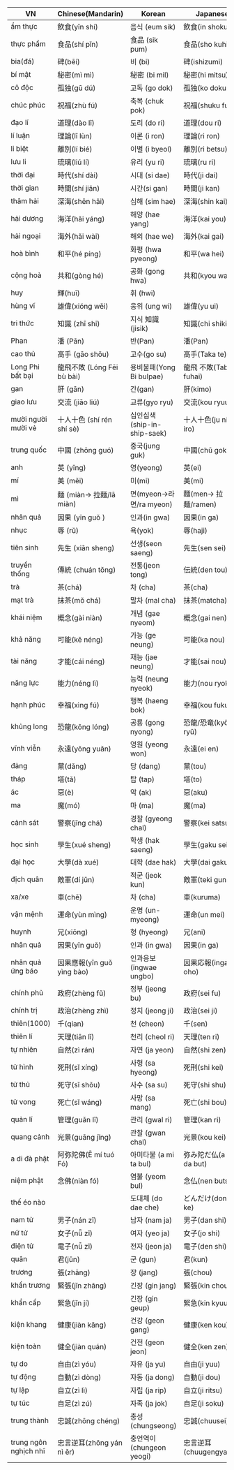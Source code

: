 | VN                |      Chinese(Mandarin)    |      Korean               |   Japanese    |
|-------------------|---------------------------|---------------------------|---------------|
| ẩm thực           | 飲食(yǐn shí)              | 음식 (eum sik)             | 飲食(in shoku) |
| thực phẩm         | 食品(shí pǐn)              | 食品 (sik pum)             | 食品(sho kuhin) |
| bia(đá)           | 碑(bēi)                    | 비 (bi)                    | 碑(ishizumi) |
| bí mật            | 秘密(mì mì)                | 秘密 (bi mil)              | 秘密(hi mitsu) |
| cô độc            | 孤独(gū dú)                | 고독 (go dok)               | 孤独(ko doku) |
| chúc phúc         | 祝福(zhù fú)               | 축복 (chuk pok)             | 祝福(shuku fuku)|
| đạo lí            | 道理(dào lǐ)               | 도리 (do ri)                | 道理(dou ri) |
| lí luận           | 理論(lǐ lùn)               | 이론 (i ron)                | 理論(ri ron) |
| li biệt           | 離別(lí bié)               | 이별 (i byeol)              | 離別(ri betsu) |
| lưu li            | 琉璃(liú lí)               | 유리 (yu ri)                | 琉璃(ru ri) |
| thời đại          | 時代(shí dài)              | 시대 (si dae)               | 時代(ji dai) |
| thời gian         | 時間(shí jiān)             | 시간(si gan)                | 時間(ji kan) |
| thâm hải          | 深海(shēn hǎi)             | 심해 (sim hae)              | 深海(shin kai)|
| hải dương         | 海洋(hǎi yáng)              | 해양 (hae yang)            | 海洋(kai you)|
| hải ngoại         | 海外(hǎi wài)              | 해외 (hae we)              | 海外(kai gai)|
| hoà bình          | 和平(hé píng)              | 화평 (hwa pyeong)           | 和平(wa hei) |
| cộng hoà          | 共和(gòng hé)              | 공화 (gong hwa)             | 共和(kyou wa) |
| huy               | 輝(huī)                    | 휘 (hwi)                   |             |
| hùng vĩ           | 雄偉(xióng wěi)            | 웅위 (ung wi)               |雄偉(yu ui)   |
| tri thức          | 知識 (zhī shi)             | 지식 知識(jisik)             | 知識(chi shiki) |
| Phan              | 潘 (Pān)                   | 반(Pan)                     | 潘(Pan) |
| cao thủ           | 高手  (gāo shǒu)           | 고수(go su)                  | 高手(Taka te) |
| Long Phi bất bại  | 龍飛不敗 (Lóng Fēi bù bài) | 용비불패(Yong Bi bulpae)      | 龍飛 不敗(Tabi fuhai) |
| gan               | 肝 (gān)                  | 간(gan)                      | 肝(kimo) |
| giao lưu          | 交流 (jiāo liú)           | 교류(gyo ryu)                | 交流(kou ryuu) |
| mười người mười vẻ| 十人十色 (shí rén shí sè)  | 십인십색(ship-in-ship-saek)   | 十人十色(ju nin to iro) |
| trung quốc        | 中國 (zhōng guó)          | 중국(jung guk)               | 中國(chū goku) |
| anh               | 英 (yīng)                 | 영(yeong)                   | 英(ei) |
| mĩ                | 美 (měi)                  | 미(mi)                      | 美(mi) |
| mì                | 麵 (miàn-> 拉麵/lā miàn)   | 면(myeon->라면/ra myeon)     | 麵(men-> 拉麺/ramen) |
| nhân quả          | 因果 (yīn guǒ	)           | 인과(in gwa)                 | 因果(in ga) |
| nhục              | 辱 (rǔ)                   | 욕(yok)                     | 辱(haji) |
| tiên sinh         | 先生 (xiān sheng)         | 선생(seon saeng)             | 先生(sen sei) |
| truyền thống      | 傳統 (chuán tǒng)         | 전통(jeon tong)              | 伝統(den tou) |
| trà               | 茶(chá)                   | 차 (cha)                     | 茶(cha) |
| mạt trà           | 抹茶(mǒ chá)              | 말차 (mal cha)                | 抹茶(matcha) |
| khái niệm         | 概念(gài niàn)             | 개념 (gae nyeom)               | 概念(gai nen)   |
| khả năng          | 可能(kě néng)              | 가능 (ge neung)                | 可能(ka nou) |
| tài năng          | 才能(cái néng)             | 재능 (jae neung)               | 才能(sai nou) |
| năng lực          | 能力(néng lì)             | 능력  (neung nyeok)            | 能力(nou ryoku) |
| hạnh phúc         | 幸福(xìng fú)             | 행복 (haeng bok)              | 幸福(kou fuku) |
| khủng long        | 恐龍(kǒng lóng)           | 공룡 (gong nyong)             | 恐龍/恐竜(kyō ryū) |
| vĩnh viễn         | 永遠(yǒng yuǎn)           | 영원  (yeong won)             | 永遠(ei en) |
| đảng              | 黨(dǎng)                  | 당  (dang)                   | 黨(tou) |
| tháp              | 塔(tǎ)                    | 탑   (tap)                   | 塔(to) |
| ác                | 惡(è)                     | 악  (ak)                   | 惡(aku) |
| ma                | 魔(mó)                    | 마  (ma)                   | 魔(ma) |
| cảnh sát          | 警察(jǐng chá)            | 경찰 (gyeong chal)         | 警察(kei satsu) |
| học sinh          | 學生(xué sheng)           | 학생 (hak saeng)         | 學生(gaku sei) |
| đại học           | 大學(dà xué)              | 대학 (dae hak)         | 大學(dai gaku) |
| địch quân         | 敵軍(dí jūn)              | 적군 (jeok kun)         | 敵軍(teki gun) |
| xa/xe             | 車(chē)                   | 차 (cha)               | 車(kuruma) |
| vận mệnh          | 運命(yùn mìng)            | 운명 (un-myeong)        | 運命(un mei) |
| huynh             | 兄(xiōng)                 | 형 (hyeong)            | 兄(ani) |
| nhân quả          | 因果(yīn guǒ)             | 인과 (in gwa)           | 因果(in ga) |
| nhân quả ứng báo  | 因果應報(yīn guǒ yìng bào) | 인과응보 (ingwae ungbo)  | 因果応報(inga oho) |
| chính phủ         | 政府(zhèng fǔ)            | 정부 (jeong bu)         | 政府(sei fu) |
| chính trị         | 政治(zhèng zhì)           | 정치 (jeong ji)        | 政治(sei ji) |
| thiên(1000)       | 千(qian)                  | 천 (cheon)             | 千(sen) |
| thiên lí          | 天理(tiān lǐ)             | 천리 (cheol ri)         | 天理(ten ri) |
| tự nhiên          | 自然(zì rán)              | 자연 (ja yeon)          | 自然(shi zen) |
| tử hình           | 死刑(sǐ xíng)             | 사형 (sa hyeong)        | 死刑(shi kei) |
| tử thủ            | 死守(sǐ shǒu)             | 사수 (sa su)            | 死守(shi shu) |
| tử vong           | 死亡(sǐ wáng)             | 사망 (sa mang)          | 死亡(shi bou) |
| quản lí           | 管理(guǎn lǐ)             | 관리 (gwal ri)          | 管理(kan ri) |
| quang cảnh        | 光景(guāng jǐng)          | 관찰 (gwan chal)        | 光景(kou kei) |
| a di đà phật      | 阿弥陀佛(Ē mí tuó Fó)      | 아미타불 (a mi ta bul)   | 弥み陀だ仏(a mi da but) |
| niệm phật         | 念佛(niàn fó)             | 염불 (yeom bul)         | 念仏(nen butsu) |
| thế éo nào        |                           | 도대체 (do dae che)     | どんだけ(don da ke) |
| nam tử            | 男子(nán zǐ)              | 남자 (nam ja)           | 男子(dan shi) |
| nữ tử             | 女子(nǚ zǐ)               | 여자 (yeo ja)           | 女子(jo shi) |
| điện tử           | 電子(nǚ zǐ)               | 전자 (jeon ja)          | 電子(den shi) |
| quân              | 君(jūn)                   | 군 (gun)               | 君(kun) |
| trương            | 張(zhāng)                 | 장 (jang)              | 張(chou) |
| khẩn trương       | 緊張(jǐn zhāng)           | 긴장 (gin jang)         | 緊張(kin chou) |
| khẩn cấp          | 緊急(jǐn jí)              | 긴장 (gin geup)         | 緊急(kin kyuu) |
| kiện khang        | 健康(jiàn kāng)           | 건강 (geon gang)        | 健康(ken kou) |
| kiện toàn         | 健全(jiàn quán)           | 건전 (geon jeon)        | 健全(ken zen) |
| tự do             | 自由(zì yóu)              | 자유 (ja yu)            | 自由(ji yuu) |
| tự động           | 自動(zì dòng)             | 자동 (ja dong)          | 自動(ji dou) |
| tự lập            | 自立(zì lì)               | 자립 (ja rip)           | 自立(ji ritsu) |
| tự túc            | 自足(zì zú)               | 자족 (ja jok)           | 自足(ji soku) |
| trung thành       | 忠誠(zhōng chéng)         | 충성 (chungseong)       | 忠誠(chuusei) |
| trung ngôn nghịch nhĩ | 忠言逆耳(zhōng yán nì ěr) | 충언역이 (chungeon yeogi) | 忠言逆耳(chuugengyakuji) |